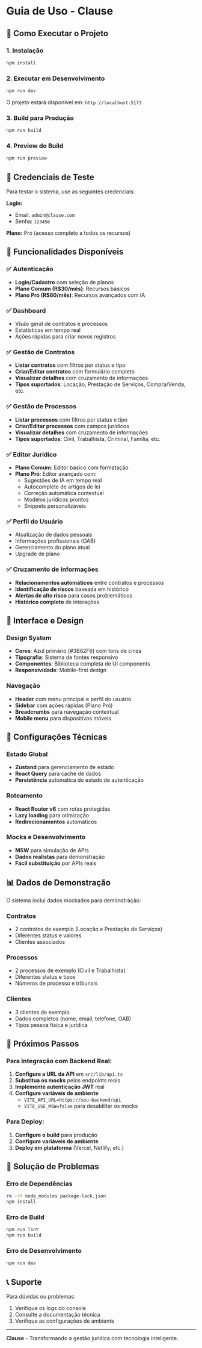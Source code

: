 # Guia de Uso - Clause

## 🚀 Como Executar o Projeto

### 1. Instalação
```bash
npm install
```

### 2. Executar em Desenvolvimento
```bash
npm run dev
```

O projeto estará disponível em: `http://localhost:5173`

### 3. Build para Produção
```bash
npm run build
```

### 4. Preview do Build
```bash
npm run preview
```

## 🔐 Credenciais de Teste

Para testar o sistema, use as seguintes credenciais:

**Login:**
- Email: `admin@clause.com`
- Senha: `123456`

**Plano:** Pró (acesso completo a todos os recursos)

## 📱 Funcionalidades Disponíveis

### ✅ Autenticação
- **Login/Cadastro** com seleção de planos
- **Plano Comum (R$30/mês)**: Recursos básicos
- **Plano Pró (R$80/mês)**: Recursos avançados com IA

### ✅ Dashboard
- Visão geral de contratos e processos
- Estatísticas em tempo real
- Ações rápidas para criar novos registros

### ✅ Gestão de Contratos
- **Listar contratos** com filtros por status e tipo
- **Criar/Editar contratos** com formulário completo
- **Visualizar detalhes** com cruzamento de informações
- **Tipos suportados**: Locação, Prestação de Serviços, Compra/Venda, etc.

### ✅ Gestão de Processos
- **Listar processos** com filtros por status e tipo
- **Criar/Editar processos** com campos jurídicos
- **Visualizar detalhes** com cruzamento de informações
- **Tipos suportados**: Civil, Trabalhista, Criminal, Família, etc.

### ✅ Editor Jurídico
- **Plano Comum**: Editor básico com formatação
- **Plano Pró**: Editor avançado com:
  - Sugestões de IA em tempo real
  - Autocomplete de artigos de lei
  - Correção automática contextual
  - Modelos jurídicos prontos
  - Snippets personalizáveis

### ✅ Perfil do Usuário
- Atualização de dados pessoais
- Informações profissionais (OAB)
- Gerenciamento do plano atual
- Upgrade de plano

### ✅ Cruzamento de Informações
- **Relacionamentos automáticos** entre contratos e processos
- **Identificação de riscos** baseada em histórico
- **Alertas de alto risco** para casos problemáticos
- **Histórico completo** de interações

## 🎨 Interface e Design

### Design System
- **Cores**: Azul primário (#3B82F6) com tons de cinza
- **Tipografia**: Sistema de fontes responsivo
- **Componentes**: Biblioteca completa de UI components
- **Responsividade**: Mobile-first design

### Navegação
- **Header** com menu principal e perfil do usuário
- **Sidebar** com ações rápidas (Plano Pró)
- **Breadcrumbs** para navegação contextual
- **Mobile menu** para dispositivos móveis

## 🔧 Configurações Técnicas

### Estado Global
- **Zustand** para gerenciamento de estado
- **React Query** para cache de dados
- **Persistência** automática do estado de autenticação

### Roteamento
- **React Router v6** com rotas protegidas
- **Lazy loading** para otimização
- **Redirecionamentos** automáticos

### Mocks e Desenvolvimento
- **MSW** para simulação de APIs
- **Dados realistas** para demonstração
- **Fácil substituição** por APIs reais

## 📊 Dados de Demonstração

O sistema inclui dados mockados para demonstração:

### Contratos
- 2 contratos de exemplo (Locação e Prestação de Serviços)
- Diferentes status e valores
- Clientes associados

### Processos
- 2 processos de exemplo (Civil e Trabalhista)
- Diferentes status e tipos
- Números de processo e tribunais

### Clientes
- 3 clientes de exemplo
- Dados completos (nome, email, telefone, OAB)
- Tipos pessoa física e jurídica

## 🚀 Próximos Passos

### Para Integração com Backend Real:

1. **Configure a URL da API** em `src/lib/api.ts`
2. **Substitua os mocks** pelos endpoints reais
3. **Implemente autenticação JWT** real
4. **Configure variáveis de ambiente**
   - `VITE_API_URL=https://seu-backend/api`
   - `VITE_USE_MSW=false` para desabilitar os mocks

### Para Deploy:

1. **Configure o build** para produção
2. **Configure variáveis de ambiente**
3. **Deploy em plataforma** (Vercel, Netlify, etc.)

## 🐛 Solução de Problemas

### Erro de Dependências
```bash
rm -rf node_modules package-lock.json
npm install
```

### Erro de Build
```bash
npm run lint
npm run build
```

### Erro de Desenvolvimento
```bash
npm run dev
```

## 📞 Suporte

Para dúvidas ou problemas:
1. Verifique os logs do console
2. Consulte a documentação técnica
3. Verifique as configurações de ambiente

---

**Clause** - Transformando a gestão jurídica com tecnologia inteligente.

